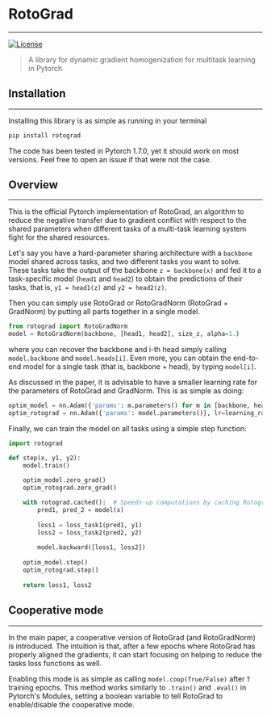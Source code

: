 # RotoGrad

---


[comment]: <> ([![Paper]&#40;http://img.shields.io/badge/paper-arxiv.2002.11369-B31B1B.svg&#41;]&#40;https://arxiv.org/abs/2002.11369&#41;)
[![License](https://img.shields.io/badge/license-MIT-green.svg)](https://github.com/adrianjav/rotograd/blob/main/LICENSE)

> A library for dynamic gradient homogenization for multitask learning in Pytorch

## Installation

---


Installing this library is as simple as running in your terminal
```bash
pip install rotograd
```

The code has been tested in Pytorch 1.7.0, yet it should work on most versions. Feel free to open an issue
if that were not the case.

## Overview

---


This is the official Pytorch implementation of RotoGrad, an algorithm to reduce the negative transfer due 
to gradient conflict with respect to the shared parameters when different tasks of a multi-task learning
system fight for the shared resources.

Let's say you have a hard-parameter sharing architecture with a `backbone` model shared across tasks, and 
two different tasks you want to solve. These tasks take the output of the backbone `z = backbone(x)` and fed
it to a task-specific model (`head1` and `head2`) to obtain the predictions of their tasks, that is,
`y1 = head1(z)` and `y2 = head2(z)`.

Then you can simply use RotoGrad or RotoGradNorm (RotoGrad + GradNorm) by putting all parts together in a
single model.

```python
from rotograd import RotoGradNorm
model = RotoGradNorm(backbone, [head1, head2], size_z, alpha=1.)
```

where you can recover the backbone and i-th head simply calling `model.backbone` and `model.heads[i]`. Even
more, you can obtain the end-to-end model for a single task (that is, backbone + head), by typing `model[i]`.

As discussed in the paper, it is advisable to have a smaller learning rate for the parameters of RotoGrad
and GradNorm. This is as simple as doing:

```python
optim_model = nn.Adam({'params': m.parameters() for m in [backbone, head1, head2]}, lr=learning_rate_model)
optim_rotograd = nn.Adam({'params': model.parameters()}, lr=learning_rate_rotograd)
```

Finally, we can train the model on all tasks using a simple step function:
```python
import rotograd

def step(x, y1, y2):
    model.train()
    
    optim_model.zero_grad()
    optim_rotograd.zero_grad()

    with rotograd.cached():  # Speeds-up computations by caching Rotograd's parameters
        pred1, pred_2 = model(x)
        
        loss1 = loss_task1(pred1, y1)
        loss2 = loss_task2(pred2, y2)
        
        model.backward([loss1, loss2])
    
    optim_model.step()
    optim_rotograd.step()
        
    return loss1, loss2
```

## Cooperative mode

---

In the main paper, a cooperative version of RotoGrad (and RotoGradNorm) is introduced. 
The intuition is that, after a few epochs where RotoGrad has properly aligned the gradients, it can start
focusing on helping to reduce the tasks loss functions as well. 

Enabling this mode is as simple as calling `model.coop(True/False)` after `T` training epochs. This method works 
similarly  to `.train()` and `.eval()` in Pytorch's Modules, setting a boolean variable to tell RotoGrad
to enable/disable the cooperative mode.

[comment]: <> (## Cite)

[comment]: <> (Consider citing the following paper if you use RotoGrad:)

[comment]: <> (```)

[comment]: <> (```)